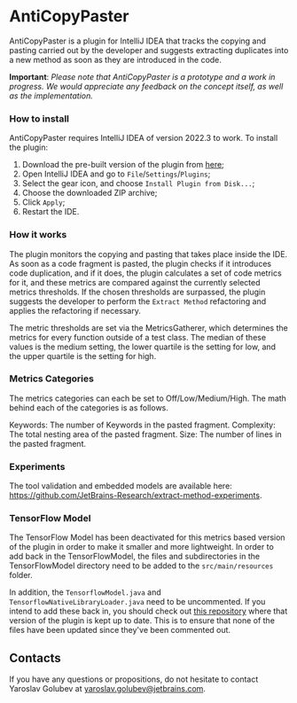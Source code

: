 # AntiCopyPaster

AntiCopyPaster is a plugin for IntelliJ IDEA that tracks the copying and pasting carried out by the developer and suggests extracting duplicates into a new method as soon as they are introduced in the code.

**Important**: _Please note that AntiCopyPaster is a prototype and a work in progress. We would appreciate any feedback on the concept itself, as well as the implementation._

### How to install

AntiCopyPaster requires IntelliJ IDEA of version 2022.3 to work. To install the plugin:

1. Download the pre-built version of the plugin from [here](https://github.com/refactorings/anti-copy-paster/releases/tag/v1.0.0);
2. Open IntelliJ IDEA and go to `File`/`Settings`/`Plugins`;
3. Select the gear icon, and choose `Install Plugin from Disk...`;
4. Choose the downloaded ZIP archive;
5. Click `Apply`;
6. Restart the IDE.

### How it works

The plugin monitors the copying and pasting that takes place inside the IDE. As soon as a code fragment is pasted, the plugin checks if it introduces code duplication, and if it does, the plugin calculates a set of code metrics for it, and these metrics are compared against the currently selected metrics thresholds. If the chosen thresholds are surpassed, the plugin suggests the developer to perform the `Extract Method` refactoring and applies the refactoring if necessary.

The metric thresholds are set via the MetricsGatherer, which determines the metrics for every function outside of a test class. The median of these values is the medium setting, the lower quartile is the setting for low, and the upper quartile is the setting for high.

### Metrics Categories

The metrics categories can each be set to Off/Low/Medium/High. The math behind each of the categories is as follows.

Keywords: The number of Keywords in the pasted fragment.
Complexity: The total nesting area of the pasted fragment.
Size: The number of lines in the pasted fragment.

### Experiments

The tool validation and embedded models are available here: https://github.com/JetBrains-Research/extract-method-experiments.

### TensorFlow Model

The TensorFlow Model has been deactivated for this metrics based version of the plugin in order to make it smaller and more lightweight. In order to add back in the TensorFlowModel, the files and subdirectories in the TensorFlowModel directory need to be added to the `src/main/resources` folder.

In addition, the `TensorflowModel.java` and `TensorflowNativeLibraryLoader.java` need to be uncommented. If you intend to add these back in, you should check out [this repository](https://github.com/JetBrains-Research/anti-copy-paster) where that version of the plugin is kept up to date. This is to ensure that none of the files have been updated since they've been commented out.

## Contacts

If you have any questions or propositions, do not hesitate to contact Yaroslav Golubev at yaroslav.golubev@jetbrains.com.
